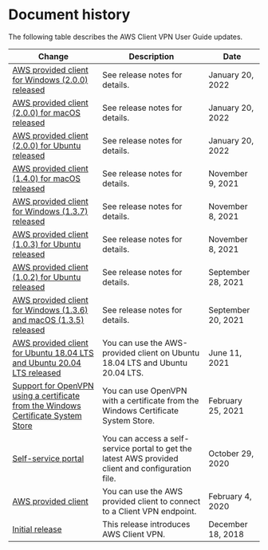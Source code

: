 # Document history<a name="WhatsNew"></a>

The following table describes the AWS Client VPN User Guide updates\.

| Change | Description | Date | 
| --- |--- |--- |
| [AWS provided client for Windows \(2\.0\.0\) released](https://docs.aws.amazon.com/vpn/latest/clientvpn-user/release-notes.html#release-notes-windows) | See release notes for details\. | January 20, 2022 | 
| [AWS provided client \(2\.0\.0\) for macOS released](https://docs.aws.amazon.com/vpn/latest/clientvpn-user/release-notes.html#release-notes-macos) | See release notes for details\. | January 20, 2022 | 
| [AWS provided client \(2\.0\.0\) for Ubuntu released](https://docs.aws.amazon.com/vpn/latest/clientvpn-user/release-notes.html#release-notes-linux) | See release notes for details\. | January 20, 2022 | 
| [AWS provided client \(1\.4\.0\) for macOS released](https://docs.aws.amazon.com/vpn/latest/clientvpn-user/release-notes.html#release-notes-macos) | See release notes for details\. | November 9, 2021 | 
| [AWS provided client for Windows \(1\.3\.7\) released](https://docs.aws.amazon.com/vpn/latest/clientvpn-user/release-notes.html#release-notes-windows) | See release notes for details\. | November 8, 2021 | 
| [AWS provided client \(1\.0\.3\) for Ubuntu released](https://docs.aws.amazon.com/vpn/latest/clientvpn-user/release-notes.html#release-notes-linux) | See release notes for details\. | November 8, 2021 | 
| [AWS provided client \(1\.0\.2\) for Ubuntu released](https://docs.aws.amazon.com/vpn/latest/clientvpn-user/release-notes.html#release-notes-linux) | See release notes for details\. | September 28, 2021 | 
| [AWS provided client for Windows \(1\.3\.6\) and macOS \(1\.3\.5\) released](https://docs.aws.amazon.com/vpn/latest/clientvpn-user/release-notes.html) | See release notes for details\. | September 20, 2021 | 
| [AWS provided client for Ubuntu 18\.04 LTS and Ubuntu 20\.04 LTS released](https://docs.aws.amazon.com/vpn/latest/clientvpn-user/client-vpn-connect-linux.html) | You can use the AWS\-provided client on Ubuntu 18\.04 LTS and Ubuntu 20\.04 LTS\. | June 11, 2021 | 
| [Support for OpenVPN using a certificate from the Windows Certificate System Store](https://docs.aws.amazon.com/vpn/latest/clientvpn-user/windows.html#windows-openvpn-cryptoapicert) | You can use OpenVPN with a certificate from the Windows Certificate System Store\. | February 25, 2021 | 
| [Self\-service portal](https://docs.aws.amazon.com/vpn/latest/clientvpn-user/self-service-portal.html) | You can access a self\-service portal to get the latest AWS provided client and configuration file\. | October 29, 2020 | 
| [AWS provided client](https://docs.aws.amazon.com/vpn/latest/clientvpn-user/connect-aws-client-vpn-connect.html) | You can use the AWS provided client to connect to a Client VPN endpoint\.  | February 4, 2020 | 
| [Initial release](#WhatsNew) | This release introduces AWS Client VPN\. | December 18, 2018 | 